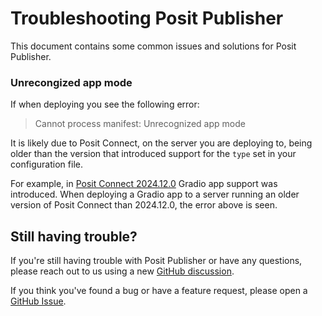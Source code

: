 # Troubleshooting Posit Publisher

This document contains some common issues and solutions for Posit Publisher.

### Unrecongized app mode

If when deploying you see the following error:

> Cannot process manifest: Unrecognized app mode

It is likely due to Posit Connect, on the server you are deploying to, being
older than the version that introduced support for the `type` set in your
configuration file.

For example, in [Posit Connect 2024.12.0](https://docs.posit.co/connect/news/#posit-connect-2024.12.0-new)
Gradio app support was introduced. When deploying a Gradio app to a server
running an older version of Posit Connect than 2024.12.0, the error
above is seen.

## Still having trouble?

If you're still having trouble with Posit Publisher or have any questions,
please reach out to us using a new
[GitHub discussion](https://github.com/posit-dev/publisher/discussions).

If you think you've found a bug or have a feature request,
please open a
[GitHub Issue](https://github.com/posit-dev/publisher/issues).

